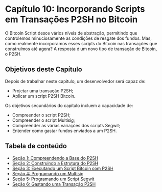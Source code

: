# Capítulo 10: Incorporando Scripts em Transações P2SH no Bitcoin

O Bitcoin Script desce vários níveis de abstração, permitindo que controlemos minuciosamente as condições de resgate dos fundos. Mas, como realmente incorporamos esses scripts do Bitcoin nas transações que construímos até agora? A resposta é um novo tipo de transação de Bitcoin, o P2SH.

## Objetivos deste Capítulo

Depois de trabalhar neste capítulo, um desenvolvedor será capaz de:

   * Projetar uma transação P2SH;
   * Aplicar um script P2SH Bitcoin.

Os objetivos secundários do capítulo incluem a capacidade de:

   * Compreender o script P2SH;
   * Compreender o script Multisig;
   * Compreender as várias variações dos scripts Segwit;
   * Entender como gastar fundos enviados a um P2SH.

## Tabela de conteúdo

* [Seção 1: Compreendendo a Base do P2SH](10_1_Understanding_the_Foundation_of_P2SH.md)
* [Seção 2: Construindo a Estrutura do P2SH](10_2_Building_the_Structure_of_P2SH.md)
* [Seção 3: Executando um Script Bitcoin com P2SH](10_3_Running_a_Bitcoin_Script_with_P2SH.md)
* [Seção 4: Programando um Multisig](10_4_Scripting_a_Multisig.md)
* [Seção 5: Programando um Script Segwit](10_5_Scripting_a_Segwit_Script.md)
* [Seção 6: Gastando uma Transação P2SH](10_6_Spending_a_P2SH_Transaction.md)